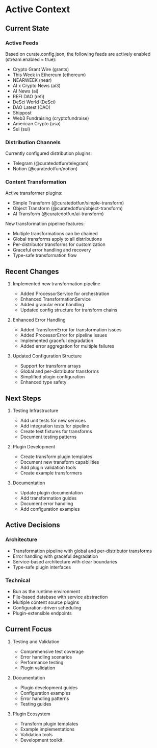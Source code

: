 # Active Context

## Current State

### Active Feeds
Based on curate.config.json, the following feeds are actively enabled (stream.enabled = true):
- Crypto Grant Wire (grants)
- This Week in Ethereum (ethereum)
- NEARWEEK (near)
- AI x Crypto News (ai3)
- AI News (ai)
- REFI DAO (refi)
- DeSci World (DeSci)
- DAO Latest (DAO)
- Shippost
- Web3 Fundraising (cryptofundraise)
- American Crypto (usa)
- Sui (sui)

### Distribution Channels
Currently configured distribution plugins:
- Telegram (@curatedotfun/telegram)
- Notion (@curatedotfun/notion)

### Content Transformation
Active transformer plugins:
- Simple Transform (@curatedotfun/simple-transform)
- Object Transform (@curatedotfun/object-transform)
- AI Transform (@curatedotfun/ai-transform)

New transformation pipeline features:
- Multiple transformations can be chained
- Global transforms apply to all distributions
- Per-distributor transforms for customization
- Graceful error handling and recovery
- Type-safe transformation flow

## Recent Changes
1. Implemented new transformation pipeline
   - Added ProcessorService for orchestration
   - Enhanced TransformationService
   - Added granular error handling
   - Updated config structure for transform chains

2. Enhanced Error Handling
   - Added TransformError for transformation issues
   - Added ProcessorError for pipeline issues
   - Implemented graceful degradation
   - Added error aggregation for multiple failures

3. Updated Configuration Structure
   - Support for transform arrays
   - Global and per-distributor transforms
   - Simplified plugin configuration
   - Enhanced type safety

## Next Steps
1. Testing Infrastructure
   - Add unit tests for new services
   - Add integration tests for pipeline
   - Create test fixtures for transforms
   - Document testing patterns

2. Plugin Development
   - Create transform plugin templates
   - Document new transform capabilities
   - Add plugin validation tools
   - Create example transformers

3. Documentation
   - Update plugin documentation
   - Add transformation guides
   - Document error handling
   - Add configuration examples

## Active Decisions

### Architecture
- Transformation pipeline with global and per-distributor transforms
- Error handling with graceful degradation
- Service-based architecture with clear boundaries
- Type-safe plugin interfaces

### Technical
- Bun as the runtime environment
- File-based database with service abstraction
- Multiple content source plugins
- Configuration-driven scheduling
- Plugin-extensible endpoints

## Current Focus
1. Testing and Validation
   - Comprehensive test coverage
   - Error handling scenarios
   - Performance testing
   - Plugin validation

2. Documentation
   - Plugin development guides
   - Configuration examples
   - Error handling patterns
   - Testing guides

3. Plugin Ecosystem
   - Transform plugin templates
   - Example implementations
   - Validation tools
   - Development toolkit
